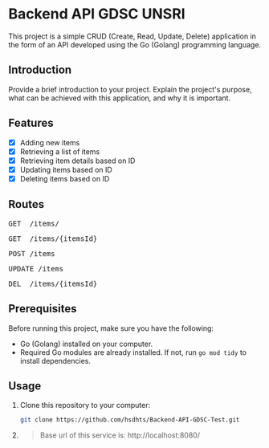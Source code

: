 # Backend API GDSC UNSRI

This project is a simple CRUD (Create, Read, Update, Delete) application in the form of an API developed using the Go (Golang) programming language.

## Introduction

Provide a brief introduction to your project. Explain the project's purpose, what can be achieved with this application, and why it is important.

## Features

- [x] Adding new items
- [x] Retrieving a list of items
- [x] Retrieving item details based on ID
- [x] Updating items based on ID
- [x] Deleting items based on ID

## Routes 
  <pre>GET  /items/</pre>
  <pre>GET  /items/{itemsId}</pre>
  <pre>POST /items</pre>
  <pre>UPDATE /items</pre>
  <pre>DEL  /items/{itemsId}</pre>

## Prerequisites

Before running this project, make sure you have the following:

- Go (Golang) installed on your computer.
- Required Go modules are already installed. If not, run `go mod tidy` to install dependencies.

## Usage

1. Clone this repository to your computer:

   ```bash
   git clone https://github.com/hsdhts/Backend-API-GDSC-Test.git

2. > Base url of this service is: http://localhost:8080/
  
